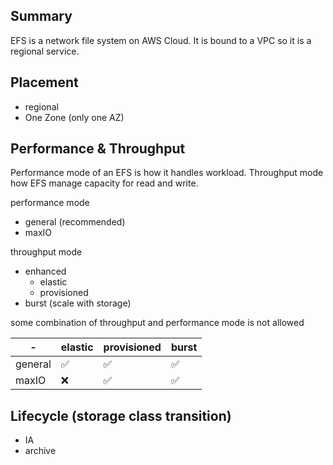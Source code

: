 ## Summary

EFS is a network file system on AWS Cloud. It is bound to a VPC so it is a regional service.

## Placement

- regional
- One Zone (only one AZ)

## Performance & Throughput

Performance mode of an EFS is how it handles workload.
Throughput mode how EFS manage capacity for read and write.

performance mode
- general (recommended)
- maxIO

throughput mode
- enhanced
  - elastic
  - provisioned
- burst (scale with storage)

some combination of throughput and performance mode is not allowed

| -       | elastic | provisioned | burst |
|---------|---------|-------------|-------|
| general | ✅       | ✅           | ✅     |
| maxIO   | ❌       | ✅           | ✅     |

## Lifecycle (storage class transition)

- IA
- archive
